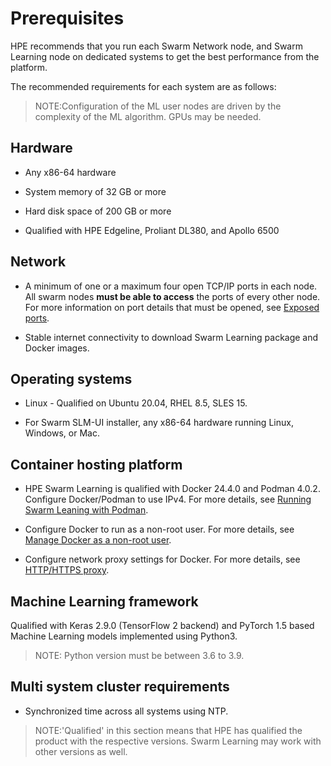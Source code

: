 # <a name="GUID-04214413-16D0-4870-B55D-F22E7FB61B8F"/> Prerequisites

HPE recommends that you run each Swarm Network node, and Swarm Learning node on dedicated systems to get the best performance from the platform.

The recommended requirements for each system are as follows:

<blockquote>
  
NOTE:Configuration of the ML user nodes are driven by the complexity of the ML algorithm. GPUs may be needed.

</blockquote>

## <a name="GUID-8944D617-0D1D-40B5-B3A2-089887148125"/> Hardware

-   Any x86-64 hardware

-   System memory of 32 GB or more

-   Hard disk space of 200 GB or more

-   Qualified with HPE Edgeline, Proliant DL380, and Apollo 6500


## <a name="GUID-A378E927-47A1-4809-BF60-82700A884002"/> Network

-   A minimum of one or a maximum four open TCP/IP ports in each node. All swarm nodes **must be able to access** the ports of every other node. For more information on port details that must be opened, see [Exposed ports](Exposed_port_numbers.md).

-   Stable internet connectivity to download Swarm Learning package and Docker images.


## <a name="SECTION_DXX_P12_JSB"/> Operating systems

-   Linux - Qualified on Ubuntu 20.04, RHEL 8.5, SLES 15.

-   For Swarm SLM-UI installer, any x86-64 hardware running Linux, Windows, or Mac.


## <a name="SECTION_JCW_Q12_JSB"/> Container hosting platform

-   HPE Swarm Learning is qualified with Docker 24.4.0 and Podman 4.0.2. Configure Docker/Podman to use IPv4. For more details, see [Running Swarm Leaning with Podman](GUID-4C73E127-7F79-4EAD-AC02-C593EA83CBE1.md).

-   Configure Docker to run as a non-root user. For more details, see [Manage Docker as a non-root user](https://docs.docker.com/engine/install/linux-postinstall/#manage-docker-as-a-non-root-user).

-   Configure network proxy settings for Docker. For more details, see [HTTP/HTTPS proxy](https://docs.docker.com/config/daemon/systemd/#httphttps-proxy).



## <a name="SECTION_SMY_512_JSB"/> Machine Learning framework

Qualified with Keras 2.9.0 \(TensorFlow 2 backend\) and PyTorch 1.5 based Machine Learning models implemented using Python3.

<blockquote>

  NOTE: Python version must be between 3.6 to 3.9.

</blockquote>

## <a name="SECTION_BMS_BN4_RSB"/> Multi system cluster requirements

-   Synchronized time across all systems using NTP.


<blockquote>

  NOTE:'Qualified' in this section means that HPE has qualified the product with the respective versions. Swarm Learning may work with other versions as well.

</blockquote>

